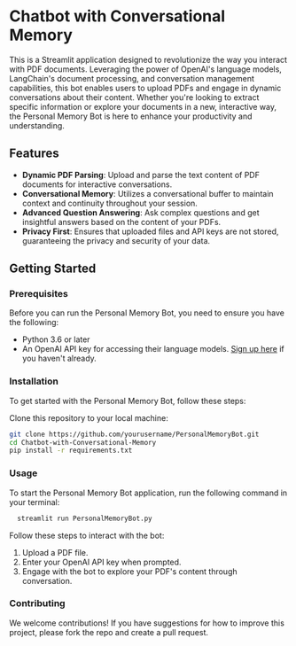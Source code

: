# Chatbot with Conversational Memory

This is a Streamlit application designed to revolutionize the way you interact with PDF documents. Leveraging the power of OpenAI's language models, LangChain's document processing, and conversation management capabilities, this bot enables users to upload PDFs and engage in dynamic conversations about their content. Whether you're looking to extract specific information or explore your documents in a new, interactive way, the Personal Memory Bot is here to enhance your productivity and understanding.

## Features

- **Dynamic PDF Parsing**: Upload and parse the text content of PDF documents for interactive conversations.
- **Conversational Memory**: Utilizes a conversational buffer to maintain context and continuity throughout your session.
- **Advanced Question Answering**: Ask complex questions and get insightful answers based on the content of your PDFs.
- **Privacy First**: Ensures that uploaded files and API keys are not stored, guaranteeing the privacy and security of your data.

## Getting Started

### Prerequisites

Before you can run the Personal Memory Bot, you need to ensure you have the following:
- Python 3.6 or later
- An OpenAI API key for accessing their language models. [Sign up here](https://platform.openai.com/account/api-keys) if you haven't already.

### Installation

To get started with the Personal Memory Bot, follow these steps:

Clone this repository to your local machine:
   ```bash
   git clone https://github.com/yourusername/PersonalMemoryBot.git
   cd Chatbot-with-Conversational-Memory
   pip install -r requirements.txt
   ```

### Usage

To start the Personal Memory Bot application, run the following command in your terminal:
```bash
  streamlit run PersonalMemoryBot.py
```

Follow these steps to interact with the bot:

1. Upload a PDF file.
2. Enter your OpenAI API key when prompted.
3. Engage with the bot to explore your PDF's content through conversation.

### Contributing

We welcome contributions! If you have suggestions for how to improve this project, please fork the repo and create a pull request. 
